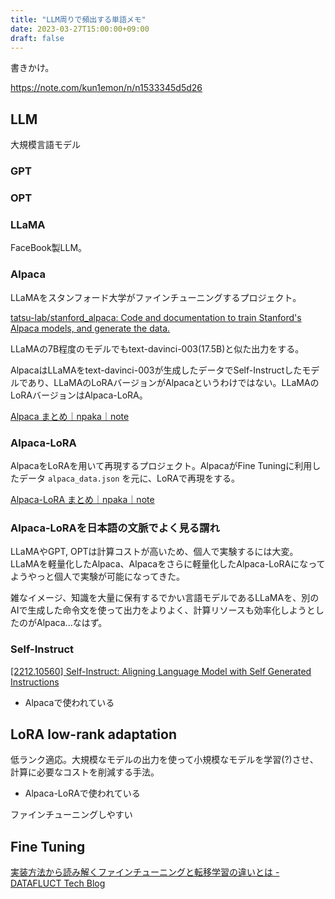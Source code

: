 ```yaml
---
title: "LLM周りで頻出する単語メモ"
date: 2023-03-27T15:00:00+09:00
draft: false
---
```

書きかけ。

https://note.com/kun1emon/n/n1533345d5d26

## LLM
大規模言語モデル

### GPT

### OPT

### LLaMA
FaceBook製LLM。

### Alpaca
LLaMAをスタンフォード大学がファインチューニングするプロジェクト。

[tatsu-lab/stanford\_alpaca: Code and documentation to train Stanford's Alpaca models, and generate the data.](https://github.com/tatsu-lab/stanford_alpaca)

LLaMAの7B程度のモデルでもtext-davinci-003(17.5B)と似た出力をする。

AlpacaはLLaMAをtext-davinci-003が生成したデータでSelf-Instructしたモデルであり、LLaMAのLoRAバージョンがAlpacaというわけではない。LLaMAのLoRAバージョンはAlpaca-LoRA。

[Alpaca まとめ｜npaka｜note](https://note.com/npaka/n/n1a0ab681dc70)

### Alpaca-LoRA
AlpacaをLoRAを用いて再現するプロジェクト。AlpacaがFine Tuningに利用したデータ `alpaca_data.json` を元に、LoRAで再現をする。

[Alpaca-LoRA まとめ｜npaka｜note](https://note.com/npaka/n/n88392b28dd2b)

### Alpaca-LoRAを日本語の文脈でよく見る謂れ
LLaMAやGPT, OPTは計算コストが高いため、個人で実験するには大変。LLaMAを軽量化したAlpaca、Alpacaをさらに軽量化したAlpaca-LoRAになってようやっと個人で実験が可能になってきた。

雑なイメージ、知識を大量に保有するでかい言語モデルであるLLaMAを、別のAIで生成した命令文を使って出力をよりよく、計算リソースも効率化しようとしたのがAlpaca...なはず。

### Self-Instruct
[[2212.10560] Self-Instruct: Aligning Language Model with Self Generated Instructions](https://arxiv.org/abs/2212.10560)

* Alpacaで使われている

## LoRA low-rank adaptation
低ランク適応。大規模なモデルの出力を使って小規模なモデルを学習(?)させ、計算に必要なコストを削減する手法。

* Alpaca-LoRAで使われている

ファインチューニングしやすい

## Fine Tuning
[実装方法から読み解くファインチューニングと転移学習の違いとは - DATAFLUCT Tech Blog](https://tech.datafluct.com/entry/20220511/1652194800)
